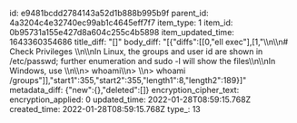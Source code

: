 id: e9481bcdd2784143a52d1b888b995b9f
parent_id: 4a3204c4e32740ec99ab1c4645eff7f7
item_type: 1
item_id: 0b95731a155e427d8a604c255c4b5898
item_updated_time: 1643360354686
title_diff: "[]"
body_diff: "[{\"diffs\":[[0,\"ell exec\"],[1,\"\\\n\\\n# Check Privileges \\\n\\\nIn Linux, the groups and user id are shown in /etc/passwd; further enumeration and sudo -l will show the files\\\n\\\nIn Windows, use \\\n\\\n> whoami\\\n> \\\n> whoami /groups\"]],\"start1\":355,\"start2\":355,\"length1\":8,\"length2\":189}]"
metadata_diff: {"new":{},"deleted":[]}
encryption_cipher_text: 
encryption_applied: 0
updated_time: 2022-01-28T08:59:15.768Z
created_time: 2022-01-28T08:59:15.768Z
type_: 13